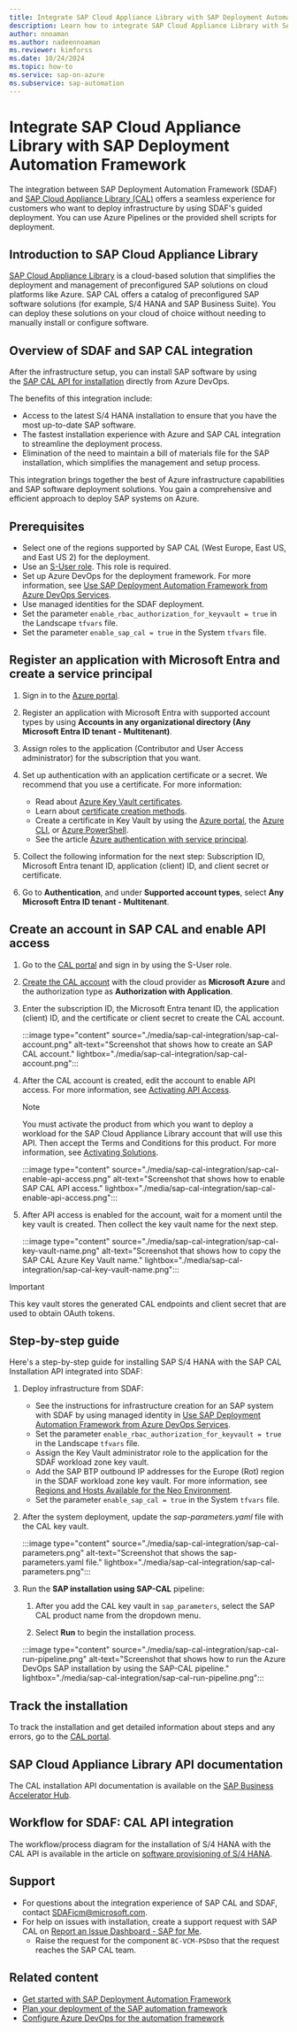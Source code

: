 ```yaml
---
title: Integrate SAP Cloud Appliance Library with SAP Deployment Automation Framework
description: Learn how to integrate SAP Cloud Appliance Library with SAP Deployment Automation Framework.
author: nnoaman
ms.author: nadeennoaman
ms.reviewer: kimforss
ms.date: 10/24/2024
ms.topic: how-to
ms.service: sap-on-azure
ms.subservice: sap-automation
---
```

# Integrate SAP Cloud Appliance Library with SAP Deployment Automation Framework

The integration between SAP Deployment Automation Framework (SDAF) and [SAP Cloud Appliance Library (CAL)](https://cal.sap.com/catalog#/solutions) offers a seamless experience for customers who want to deploy infrastructure by using SDAF's guided deployment. You can use Azure Pipelines or the provided shell scripts for deployment.

## Introduction to SAP Cloud Appliance Library

[SAP Cloud Appliance Library](https://cal.sap.com/) is a cloud-based solution that simplifies the deployment and management of preconfigured SAP solutions on cloud platforms like Azure. SAP CAL offers a catalog of preconfigured SAP software solutions (for example, S/4 HANA and SAP Business Suite). You can deploy these solutions on your cloud of choice without needing to manually install or configure software.

## Overview of SDAF and SAP CAL integration

After the infrastructure setup, you can install SAP software by using the [SAP CAL API for installation](https://api.sap.com/api/Workloads/overview) directly from Azure DevOps.

The benefits of this integration include:

- Access to the latest S/4 HANA installation to ensure that you have the most up-to-date SAP software.
- The fastest installation experience with Azure and SAP CAL integration to streamline the deployment process.
- Elimination of the need to maintain a bill of materials file for the SAP installation, which simplifies the management and setup process.

This integration brings together the best of Azure infrastructure capabilities and SAP software deployment solutions. You gain a comprehensive and efficient approach to deploy SAP systems on Azure.

## Prerequisites

- Select one of the regions supported by SAP CAL (West Europe, East US, and East US 2) for the deployment.
- Use an [S-User role](https://help.sap.com/docs/help/3e7fe88850cf4ee39d151949a990d8ca/6a92e3ffb3ee43e59c1e394566b4c085.html). This role is required.
- Set up Azure DevOps for the deployment framework. For more information, see [Use SAP Deployment Automation Framework from Azure DevOps Services](configure-devops.md). 
- Use managed identities for the SDAF deployment.
- Set the parameter `enable_rbac_authorization_for_keyvault = true` in the Landscape `tfvars` file.
- Set the parameter `enable_sap_cal = true` in the System `tfvars` file.

## Register an application with Microsoft Entra and create a service principal

1. Sign in to the [Azure portal](https://portal.azure.com).

1. Register an application with Microsoft Entra with supported account types by using **Accounts in any organizational directory (Any Microsoft Entra ID tenant - Multitenant)**.

1. Assign roles to the application (Contributor and User Access administrator) for the subscription that you want.

1. Set up authentication with an application certificate or a secret. We recommend that you use a certificate. For more information:

    - Read about [Azure Key Vault certificates](/azure/key-vault/certificates/about-certificates).
    - Learn about [certificate creation methods](/azure/key-vault/certificates/create-certificate).
    - Create a certificate in Key Vault by using the [Azure portal](/azure/key-vault/certificates/quick-create-portal), the [Azure CLI](/azure/key-vault/certificates/quick-create-cli), or [Azure PowerShell](/azure/key-vault/certificates/quick-create-powershell).
    - See the article [Azure authentication with service principal](/azure/developer/java/sdk/identity-service-principal-auth).

1. Collect the following information for the next step: Subscription ID, Microsoft Entra tenant ID, application (client) ID, and client secret or certificate.

1. Go to **Authentication**, and under **Supported account types**, select **Any Microsoft Entra ID tenant - Multitenant**.

## Create an account in SAP CAL and enable API access

1. Go to the [CAL portal](https://cal.sap.com/catalog#/solutions) and sign in by using the S-User role.

1. [Create the CAL account](https://help.sap.com/docs/SAP_CLOUD_APPLIANCE_LIBRARY/43df7ec18b5241f7bf9a8c9de5ba3361/042bb15ad2324c3c9b7974dbde389640.html) with the cloud provider as **Microsoft Azure** and the authorization type as **Authorization with Application**.

1. Enter the subscription ID, the Microsoft Entra tenant ID, the application (client) ID, and the certificate or client secret to create the CAL account.

   :::image type="content" source="./media/sap-cal-integration/sap-cal-account.png" alt-text="Screenshot that shows how to create an SAP CAL account." lightbox="./media/sap-cal-integration/sap-cal-account.png":::

1. After the CAL account is created, edit the account to enable API access. For more information, see [Activating API Access](https://help.sap.com/docs/SAP_CLOUD_APPLIANCE_LIBRARY/43df7ec18b5241f7bf9a8c9de5ba3361/7c4da18a888d4dfe8fc594d0e18072a8.html?q=API%20enable).

   > [!NOTE]
   > You must activate the product from which you want to deploy a workload for the SAP Cloud Appliance Library account that will use this API. Then accept the Terms and Conditions for this product. For more information, see [Activating Solutions](https://help.sap.com/docs/SAP_CLOUD_APPLIANCE_LIBRARY/43df7ec18b5241f7bf9a8c9de5ba3361/90627702612e45709e696a258af51c76.html?q=API%20enable).

   :::image type="content" source="./media/sap-cal-integration/sap-cal-enable-api-access.png" alt-text="Screenshot that shows how to enable SAP CAL API access." lightbox="./media/sap-cal-integration/sap-cal-enable-api-access.png":::

1. After API access is enabled for the account, wait for a moment until the key vault is created. Then collect the key vault name for the next step.

   :::image type="content" source="./media/sap-cal-integration/sap-cal-key-vault-name.png" alt-text="Screenshot that shows how to copy the SAP CAL Azure Key Vault name." lightbox="./media/sap-cal-integration/sap-cal-key-vault-name.png":::

> [!IMPORTANT]
> This key vault stores the generated CAL endpoints and client secret that are used to obtain OAuth tokens.

## Step-by-step guide

Here's a step-by-step guide for installing SAP S/4 HANA with the SAP CAL Installation API integrated into SDAF:

1. Deploy infrastructure from SDAF:

    - See the instructions for infrastructure creation for an SAP system with SDAF by using managed identity in [Use SAP Deployment Automation Framework from Azure DevOps Services](/azure/sap/automation/configure-devops?tabs=linux).
    - Set the parameter `enable_rbac_authorization_for_keyvault = true` in the Landscape `tfvars` file.
    - Assign the Key Vault administrator role to the application for the SDAF workload zone key vault.
    - Add the SAP BTP outbound IP addresses for the Europe (Rot) region in the SDAF workload zone key vault. For more information, see [Regions and Hosts Available for the Neo Environment](https://help.sap.com/docs/btp/sap-btp-neo-environment/regions-and-hosts-available-for-neo-environment).
    - Set the parameter `enable_sap_cal = true` in the System `tfvars` file.

1. After the system deployment, update the *sap-parameters.yaml* file with the CAL key vault.

   :::image type="content" source="./media/sap-cal-integration/sap-cal-parameters.png" alt-text="Screenshot that shows the sap-parameters.yaml file." lightbox="./media/sap-cal-integration/sap-cal-parameters.png":::

1. Run the **SAP installation using SAP-CAL** pipeline:

    1. After you add the CAL key vault in `sap_parameters`, select the SAP CAL product name from the dropdown menu.

    1. Select **Run** to begin the installation process.

      :::image type="content" source="./media/sap-cal-integration/sap-cal-run-pipeline.png" alt-text="Screenshot that shows how to run the Azure DevOps SAP installation by using the SAP-CAL pipeline." lightbox="./media/sap-cal-integration/sap-cal-run-pipeline.png":::

## Track the installation

To track the installation and get detailed information about steps and any errors, go to the [CAL portal](https://cal.sap.com/catalog#/appliances).

## SAP Cloud Appliance Library API documentation

The CAL installation API documentation is available on the [SAP Business Accelerator Hub](https://api.sap.com/api/Workloads/path/createSystemExt).

## Workflow for SDAF: CAL API integration

The workflow/process diagram for the installation of S/4 HANA with the CAL API is available in the article on [software provisioning of S/4 HANA](https://caldocs.hana.ondemand.com/caldocs/help/External_to_CAL_infrastructure.pdf).

## Support

- For questions about the integration experience of SAP CAL and SDAF, contact <SDAFicm@microsoft.com>.
- For help on issues with installation, create a support request with SAP CAL on [Report an Issue Dashboard - SAP for Me](https://me.sap.com/createIssue/0).
   - Raise the request for the component `BC-VCM-PSD`so that the request reaches the SAP CAL team.

## Related content

- [Get started with SAP Deployment Automation Framework](get-started.md)
- [Plan your deployment of the SAP automation framework](plan-deployment.md)
- [Configure Azure DevOps for the automation framework](configure-devops.md)
